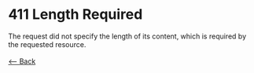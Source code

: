 # 411 Length Required

The request did not specify the length of its content, which is required by the requested resource.
<br />
<br />
[<-- Back](../../http_codes.md)